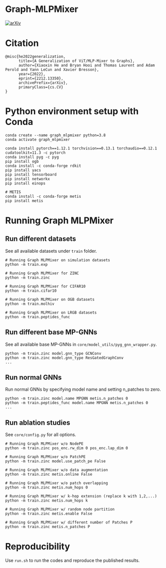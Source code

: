 # Graph-MLPMixer
[![arXiv](https://img.shields.io/badge/arXiv-2205.12454-b31b1b.svg)](https://arxiv.org/abs/2212.13350)

# Citation
```
@misc{he2022generalization,
      title={A Generalization of ViT/MLP-Mixer to Graphs}, 
      author={Xiaoxin He and Bryan Hooi and Thomas Laurent and Adam Perold and Yann LeCun and Xavier Bresson},
      year={2022},
      eprint={2212.13350},
      archivePrefix={arXiv},
      primaryClass={cs.CV}
}
```

# Python environment setup with Conda


```
conda create --name graph_mlpmixer python=3.8
conda activate graph_mlpmixer

conda install pytorch==1.12.1 torchvision==0.13.1 torchaudio==0.12.1 cudatoolkit=11.3 -c pytorch
conda install pyg -c pyg
pip install ogb
conda install -c conda-forge rdkit
pip install yacs
pip install tensorboard
pip install networkx
pip install einops

# METIS
conda install -c conda-forge metis
pip install metis
```

# Running Graph MLPMixer
## Run different datasets
See all available datasets under `train` folder.

```
# Running Graph MLPMixer on simulation datasets
python -m train.exp

# Running Graph MLPMixer for ZINC
python -m train.zinc

# Running Graph MLPMixer for CIFAR10
python -m train.cifar10

# Running Graph MLPMixer on OGB datasets
python -m train.molhiv

# Running Graph MLPMixer on LRGB datasets
python -m train.peptides_func
```

## Run different base MP-GNNs
See all available base MP-GNNs in `core/model_utils/pyg_gnn_wrapper.py`.
```
python -m train.zinc model.gnn_type GCNConv
python -m train.zinc model.gnn_type ResGatedGraphConv
...
```

## Run normal GNNs
Run normal GNNs by specifying model name and setting n_patches to zero.
```
python -m train.zinc model.name MPGNN metis.n_patches 0
python -m train.peptides_func model.name MPGNN metis.n_patches 0
...
```

## Run ablation studies
See `core/config.py` for all options.
```
# Running Graph MLPMixer w/o NodePE
python -m train.zinc pos_enc.rw_dim 0 pos_enc.lap_dim 0

# Running Graph MLPMixer w/o PatchPE
python -m train.zinc model.use_patch_pe False

# Running Graph MLPMixer w/o data augmentation
python -m train.zinc metis.online False

# Running Graph MLPMixer w/o patch overlapping
python -m train.zinc metis.num_hops 0

# Running Graph MLPMixer w/ k-hop extension (replace k with 1,2,...)
python -m train.zinc metis.num_hops k

# Running Graph MLPMixer w/ random node partition
python -m train.zinc metis.enable False

# Running Graph MLPMixer w/ different number of Patches P
python -m train.zinc metis.n_patches P
```

# Reproducibility
Use `run.sh` to run the codes and reproduce the published results.

